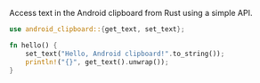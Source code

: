 Access text in the Android clipboard from Rust using a simple API.

```rust
use android_clipboard::{get_text, set_text};

fn hello() {
    set_text("Hello, Android clipboard!".to_string());
    println!("{}", get_text().unwrap());
}
```
